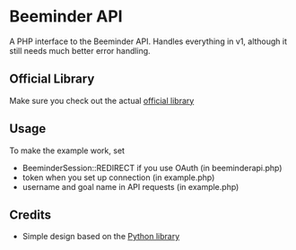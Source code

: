 Beeminder API
=============

A PHP interface to the Beeminder API. Handles everything in v1, although it
still needs much better error handling. 


Official Library
----------------
Make sure you check out the actual [official library](https://github.com/beeminder/beeminder-php-api)


Usage
-----

To make the example work, set
- BeeminderSession::REDIRECT if you use OAuth (in beeminderapi.php)
- token when you set up connection (in example.php)
- username and goal name in API requests (in example.php)


Credits
-------

- Simple design based on the [Python library](https://github.com/mattjoyce/beeminderpy/blob/master/beeminderpy.py)

